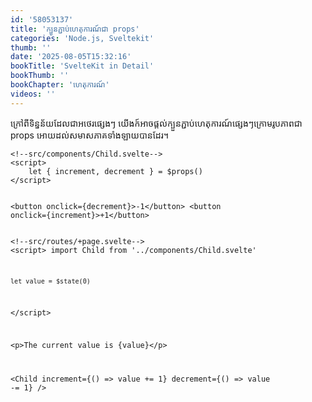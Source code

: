```yaml
---
id: '58053137'
title: 'ក្បួន​ភ្ជាប់​ហេតុការណ៍​ជា props'
categories: 'Node.js, Sveltekit'
thumb: ''
date: '2025-08-05T15:32:16'
bookTitle: 'SvelteKit in Detail'
bookThumb: ''
bookChapter: 'ហេតុការណ៍'
videos: ''
---
```

<p>ក្រៅ​ពី​ទិន្នន័យ​ដែល​ជា​អថេរ​ផ្សេង​ៗ យើង​ក៍​អាច​ផ្តល់​ក្បួន​ភ្ជាប់​ហេតុការណ៍​ផ្សេង​ៗ​ក្រោម​រូបភាព​ជា props អោយ​ដល់​សមាសភាគទាំងឡាយ​​​បាន​ដែរ​។</p><pre><code class="svelte">&lt;!--src/components/Child.svelte--&gt;
&lt;script&gt;
    let { increment, decrement } = $props()
&lt;/script&gt;

&lt;button onclick={decrement}&gt;-1&lt;/button&gt;
&lt;button onclick={increment}&gt;+1&lt;/button&gt;</code></pre><pre><code class="svelte">&lt;!--src/routes/+page.svelte--&gt;
&lt;script&gt;
    import Child from '../components/Child.svelte'

    let value = $state(0)
&lt;/script&gt;

&lt;p&gt;The current value is {value}&lt;/p&gt;

&lt;Child
    increment={() =&gt; value += 1}
    decrement={() =&gt; value -= 1}
/&gt;</code></pre>
